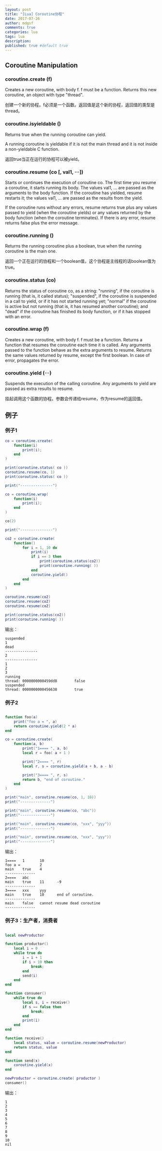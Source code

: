 ```yaml
---
layout: post
title: "[Lua] Coroutine协程"
date: 2017-07-26
author: mdgsf
comments: true
categories: lua
tags: lua
description:
published: true #default true
---
```



## Coroutine Manipulation


### coroutine.create (f)

Creates a new coroutine, with body f. f must be a function. Returns this new coroutine, an object with type "thread".

创建一个新的协程。f必须是一个函数。返回值是这个新的协程，返回值的类型是thread。

### coroutine.isyieldable ()

Returns true when the running coroutine can yield.

A running coroutine is yieldable if it is not the main thread and it is not inside a non-yieldable C function.

返回true当正在运行的协程可以被yield。

### coroutine.resume (co [, val1, ···])

Starts or continues the execution of coroutine co. The first time you resume a coroutine, it starts running its body. The values val1, ... are passed as the arguments to the body function. If the coroutine has yielded, resume restarts it; the values val1, ... are passed as the results from the yield.

If the coroutine runs without any errors, resume returns true plus any values passed to yield (when the coroutine yields) or any values returned by the body function (when the coroutine terminates). If there is any error, resume returns false plus the error message.

### coroutine.running ()

Returns the running coroutine plus a boolean, true when the running coroutine is the main one.

返回一个正在运行的协程和一个boolean值，这个协程是主线程的话boolean值为true。

### coroutine.status (co)

Returns the status of coroutine co, as a string: "running", if the coroutine is running (that is, it called status); "suspended", if the coroutine is suspended in a call to yield, or if it has not started running yet; "normal" if the coroutine is active but not running (that is, it has resumed another coroutine); and "dead" if the coroutine has finished its body function, or if it has stopped with an error.

### coroutine.wrap (f)

Creates a new coroutine, with body f. f must be a function. Returns a function that resumes the coroutine each time it is called. Any arguments passed to the function behave as the extra arguments to resume. Returns the same values returned by resume, except the first boolean. In case of error, propagates the error.

### coroutine.yield (···)

Suspends the execution of the calling coroutine. Any arguments to yield are passed as extra results to resume.

挂起调用这个函数的协程。参数会传递给resume，作为resume的返回值。



## 例子

### 例子1

```lua
co = coroutine.create(
    function(i)
        print(i);
    end
)

print(coroutine.status( co ))
coroutine.resume(co, 1)
print(coroutine.status( co ))

print("---------------")

co = coroutine.wrap(
    function(i)
        print(i);
    end
)

co(2)

print("---------------")

co2 = coroutine.create( 
    function()
        for i = 1, 10 do
            print(i)
            if i == 3 then
                print(coroutine.status(co2))
                print(coroutine.running( ))
            end
            coroutine.yield()
        end
    end
)

coroutine.resume(co2)
coroutine.resume(co2)
coroutine.resume(co2)

print(coroutine.status(co2))
print(coroutine.running( ))
```

输出：

```
suspended
1
dead
---------------
2
---------------
1
2
3
running
thread: 0000000000459dd8        false
suspended
thread: 0000000000456638        true
```

### 例子2

```lua

function foo(a)
    print("foo a = ", a)
    return coroutine.yield(2 * a)
end

co = coroutine.create( 
    function(a, b)
        print("1==== ", a, b)
        local r = foo( a + 1 )

        print("2==== ", r)
        local r, s = coroutine.yield(a + b, a - b)

        print("3==== ", r, s)
        return b, "end of coroutine."
    end
)

print("main", coroutine.resume(co, 1, 10))
print("--------------")

print("main", coroutine.resume(co, "abc"))
print("--------------")

print("main", coroutine.resume(co, "xxx", "yyy"))
print("--------------")

print("main", coroutine.resume(co, "xxx", "yyy"))
print("--------------")
```

输出：

```
1====   1       10
foo a =         2
main    true    4
--------------
2====   abc
main    true    11      -9
--------------
3====   xxx     yyy
main    true    10      end of coroutine.
--------------
main    false   cannot resume dead coroutine
--------------
```




### 例子3：生产者，消费者

```lua

local newProductor

function productor()
    local i = 0
    while true do 
        i = i + 1
        if i > 10 then
            break;
        end
        send(i)
    end
end

function consumer()
    while true do 
        local s, i = receive()
        if s == false then
            break;
        end
        print(i)
    end
end

function receive()
    local status, value = coroutine.resume(newProductor)
    return status, value
end

function send(x)
    coroutine.yield(x)
end

newProductor = coroutine.create( productor )
consumer()

```

输出：

```
1
2
3
4
5
6
7
8
9
10
nil
```



